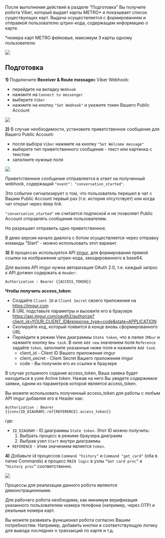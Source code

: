 После выполнения действий в разделе “Подготовка” Вы получите робота Viber, который выдает карты METRO* и показывает список существующих карт.
Выдача осуществляется с формированием и отправкой пользователю штрих-кода, содержащем информацию о карте.

*номера карт METRO фейковые, максимум 3 карты одному пользователю

![](https://git.corezoid.com/conveyors/doc_corezoid/raw/1bc134d063442eb9f1545052ebce82b65ce3c885/ru/plugins/Test/BpyVqUW0TP.gif)


## Подготовка
 
**1)** Подключите **Receiver & Route message**к Viber Webhook:

* перейдите на вкладку `Webhook`
* нажмите на `Connect to messenger`
* выберите `Viber`
* нажмите на кнопку `"Set Webhook"` и укажите токен Вашего Public Account

![](https://doc.corezoid.com/ru/plugins/img/viber/viber_set_wh.gif)


**2)** В случае необходимости, установите приветственное сообщение для Вашего Public Account:

* после выбора `Viber` нажмите на кнопку `"Set Welcome message"`
* выберите тип приветственного сообщения - текст или картинка с текстом
* заполните нужные поля

![](https://doc.corezoid.com/ru/plugins/img/viber/viber_set_wh.gif)

Приветственное сообщение отправляется в ответ на полученный webhook, содержащий `"event": "conversation_started"`.

Это событие сигнализирует о том, что пользователь перешел в чат с Вашим Public Account первый раз (т.е. история отсутствует) или когда чат открыт через deep link.

`"conversation_started"` не считается подпиской и не позволяет Public Account отправлять сообщения пользователям.

Но разрешает отправить одно приветственное.

В демо версии начало диалога с ботом осуществляется через отправку команды “Start” - можно использовать этот вариант.




**3)** В процессах используется API [imgur](https://imgur.com/), для формирования прямой ссылки на изображение штрих-кода, закодированного в base64. 

Для вызова  API imgur нужна авторизация OAuth 2.0, т.е. каждый запрос к API должен содержать в `Header`:
```
Authorization : Bearer {{ACCESS_TOKEN}}
```

**Чтобы получить access_token**:

* Создайте `Client ID` и `Client Secret` своего приложения на https://imgur.com
* В URL подставьте параметры и вызовите его в браузере
https://api.imgur.com/oauth2/authorize?client_id=YOUR_CLIENT_ID&response_type=code&state=APPLICATION
* Cкопируйте код, который появится в конце вновь сформированного URL
* Перейдите в режим View диаграммы `State token`, что в папке `IMGur` и нажмите кнопку `New task`.
В окне `Add new` значением поля `Reference` задайте `token`, заполните указанные ниже поля и нажмите `Add task`.
   *   client_id - Client ID Вашего приложения imgur
   *   client_secret - Client Secret Вашего приложения imgur
   *   code - Вы получили его из ссылки в браузере

В случае успшеного содания access_token, Ваша заявка будет находиться в узле Active token. Нажав на него Вы увидете содержимое заявки, одним из параметров которой является access_token.

Вы можете использовать полученный access_token для работы с любым API imgur добавляя его в Header как:
```
Authorization : Bearer {{conv[ID_DIAGRAM].ref[REFERENCE].access_token}}
```
где:
*   `ID_DIAGRAM` - ID диаграммы `State token`. Этот ID можно получить:
    1.  Выбрать процесс в режиме браузера диаграмм
    2.  Выбрав узел `Start` внутри диаграммы
*   `REFERENCE` - этим значением является `token`.

**4)** Добавьте id  процессов `Command "history"` и `Command "get_card"` (оба в папке Commands) в процесс `MAIN logic` в узлы `“Get card proc”` и `“History proc”` соответственно.

![](https://s.sender.mobi/u/image/2017/10/6/ZiKXS3oc0/276458_-_MAIN_logic.png)




Процессы для реализации данного робота являются демонстрационными.

Для рабочего робота необходима, как минимум верификация указанного пользователем номера телефона (например, через OTP) и реальные номера карт.

Вы можете развивать функционал робота согласно Вашим потребностям. Например, добавить кнопки и соответствующую логику для вывода последних n транзакций по карте и т.д.
